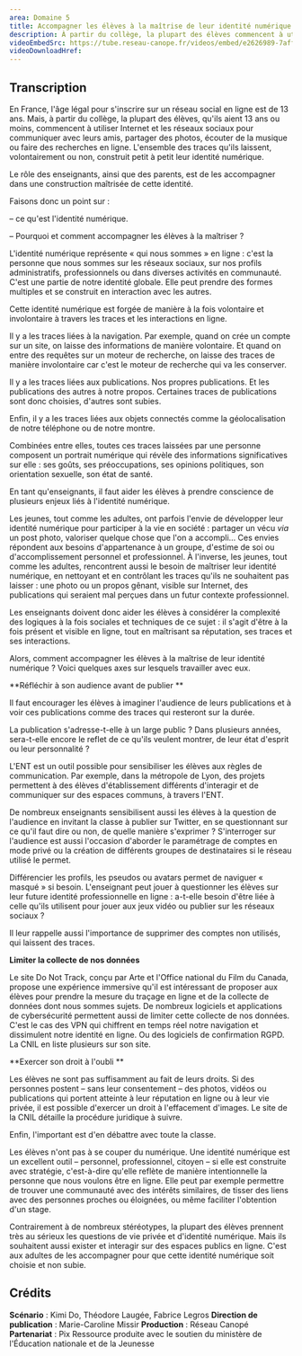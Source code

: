 ```yaml
---
area: Domaine 5
title: Accompagner les élèves à la maîtrise de leur identité numérique 
description: À partir du collège, la plupart des élèves commencent à utiliser Internet et les réseaux sociaux. L’ensemble des traces qu’ils laissent, volontairement ou non, construit petit à petit leur identité numérique. Faisons donc un point sur l’identité numérique et voyons comment accompagner les élèves à la maîtriser ?
videoEmbedSrc: https://tube.reseau-canope.fr/videos/embed/e2626989-7aff-46a3-a38c-d4aa11b5d58e
videoDownloadHref:
---
```


## Transcription

En France, l'âge légal pour s'inscrire sur un réseau social en ligne est de 13 ans. Mais, à partir du collège, la plupart des élèves, qu'ils aient 13 ans ou moins, commencent à utiliser Internet et les réseaux sociaux pour communiquer avec leurs amis, partager des photos, écouter de la musique ou faire des recherches en ligne. L'ensemble des traces qu'ils laissent, volontairement ou non, construit petit à petit leur identité numérique.

Le rôle des enseignants, ainsi que des parents, est de les accompagner dans une construction maîtrisée de cette identité.

Faisons donc un point sur :

– ce qu'est l'identité numérique.

– Pourquoi et comment accompagner les élèves à la maîtriser ?

L'identité numérique représente « qui nous sommes » en ligne : c'est la personne que nous sommes sur les réseaux sociaux, sur nos profils administratifs, professionnels ou dans diverses activités en communauté. C'est une partie de notre identité globale. Elle peut prendre des formes multiples et se construit en interaction avec les autres.

Cette identité numérique est forgée de manière à la fois volontaire et involontaire à travers les traces et les interactions en ligne.

Il y a les traces liées à la navigation. Par exemple, quand on crée un compte sur un site, on laisse des informations de manière volontaire. Et quand on entre des requêtes sur un moteur de recherche, on laisse des traces de manière involontaire car c'est le moteur de recherche qui va les conserver.

Il y a les traces liées aux publications. Nos propres publications. Et les publications des autres à notre propos. Certaines traces de publications sont donc choisies, d'autres sont subies.

Enfin, il y a les traces liées aux objets connectés comme la géolocalisation de notre téléphone ou de notre montre.

Combinées entre elles, toutes ces traces laissées par une personne composent un portrait numérique qui révèle des informations significatives sur elle : ses goûts, ses préoccupations, ses opinions politiques, son orientation sexuelle, son état de santé.

En tant qu'enseignants, il faut aider les élèves à prendre conscience de plusieurs enjeux liés à l'identité numérique.

Les jeunes, tout comme les adultes, ont parfois l'envie de développer leur identité numérique pour participer à la vie en société : partager un vécu _via_ un post photo, valoriser quelque chose que l'on a accompli… Ces envies répondent aux besoins d'appartenance à un groupe, d'estime de soi ou d'accomplissement personnel et professionnel. À l'inverse, les jeunes, tout comme les adultes, rencontrent aussi le besoin de maîtriser leur identité numérique, en nettoyant et en contrôlant les traces qu'ils ne souhaitent pas laisser : une photo ou un propos gênant, visible sur Internet, des publications qui seraient mal perçues dans un futur contexte professionnel.

Les enseignants doivent donc aider les élèves à considérer la complexité des logiques à la fois sociales et techniques de ce sujet : il s'agit d'être à la fois présent et visible en ligne, tout en maîtrisant sa réputation, ses traces et ses interactions.

Alors, comment accompagner les élèves à la maîtrise de leur identité numérique ? Voici quelques axes sur lesquels travailler avec eux.

**Réfléchir à son audience avant de publier **

Il faut encourager les élèves à imaginer l'audience de leurs publications et à voir ces publications comme des traces qui resteront sur la durée.

La publication s'adresse-t-elle à un large public ? Dans plusieurs années, sera-t-elle encore le reflet de ce qu'ils veulent montrer, de leur état d'esprit ou leur personnalité ?

L'ENT est un outil possible pour sensibiliser les élèves aux règles de communication.
 Par exemple, dans la métropole de Lyon, des projets permettent à des élèves d'établissement différents d'interagir et de communiquer sur des espaces communs,
 à travers l'ENT.

De nombreux enseignants sensibilisent aussi les élèves à la question de l'audience en invitant la classe à publier sur Twitter, en se questionnant sur ce qu'il faut dire ou non, de quelle manière s'exprimer ? S'interroger sur l'audience est aussi l'occasion d'aborder le paramétrage de comptes en mode privé ou la création de différents groupes de destinataires si le réseau utilisé le permet.

Différencier les profils, les pseudos ou avatars permet de naviguer « masqué » si besoin. L'enseignant peut jouer à questionner les élèves sur leur future identité professionnelle en ligne : a-t-elle besoin d'être liée à celle qu'ils utilisent pour jouer aux jeux vidéo ou publier sur les réseaux sociaux ?

Il leur rappelle aussi l'importance de supprimer des comptes non utilisés, qui laissent des traces.

**Limiter la collecte de nos données**

Le site Do Not Track, conçu par Arte et l'Office national du Film du Canada, propose une expérience immersive qu'il est intéressant de proposer aux élèves pour prendre la mesure du traçage en ligne et de la collecte de données dont nous sommes sujets. De nombreux logiciels et applications de cybersécurité permettent aussi de limiter cette collecte de nos données. C'est le cas des VPN qui chiffrent en temps réel notre navigation et dissimulent notre identité en ligne. Ou des logiciels de confirmation RGPD. La CNIL en liste plusieurs sur son site.

**Exercer son droit à l'oubli **

Les élèves ne sont pas suffisamment au fait de leurs droits. Si des personnes postent – sans leur consentement – des photos, vidéos ou publications qui portent atteinte à leur réputation en ligne ou à leur vie privée, il est possible d'exercer un droit à l'effacement d'images. Le site de la CNIL détaille la procédure juridique à suivre.

Enfin, l'important est d'en débattre avec toute la classe.

Les élèves n'ont pas à se couper du numérique. Une identité numérique est un excellent outil – personnel, professionnel, citoyen – si elle est construite avec stratégie, c'est-à-dire qu'elle reflète de manière intentionnelle la personne que nous voulons être en ligne. Elle peut par exemple permettre de trouver une communauté avec des intérêts similaires, de tisser des liens avec des personnes proches ou éloignées, ou même faciliter l'obtention d'un stage.

Contrairement à de nombreux stéréotypes, la plupart des élèves prennent très au sérieux les questions de vie privée et d'identité numérique. Mais ils souhaitent aussi exister et interagir sur des espaces publics en ligne. C'est aux adultes de les accompagner pour que cette identité numérique soit choisie et non subie.

## **Crédits**

**Scénario** : Kimi Do, Théodore Laugée, Fabrice Legros
**Direction de publication** : Marie-Caroline Missir
**Production** : Réseau Canopé
**Partenariat** : Pix
 Ressource produite avec le soutien du ministère de l'Éducation nationale et de la Jeunesse
